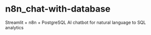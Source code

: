 # n8n_chat-with-database
Streamlit + n8n + PostgreSQL AI chatbot for natural language to SQL analytics
